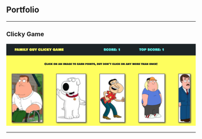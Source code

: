 ## Portfolio

---

### Clicky Game

[<img src="images/clicky-game.png?raw=true"/>](https://ritailchenko.github.io/Clicky-Game/)

---



